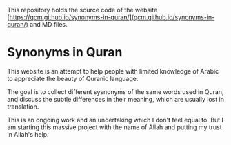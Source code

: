 
This repository holds the source code of the website [https://qcm.github.io/synonyms-in-quran/](qcm.github.io/synonyms-in-quran/) and MD files.

# Synonyms in Quran

This website is an attempt to help people with limited knowledge of Arabic to appreciate the beauty of Quranic language.

The goal is to collect different sysnonyms of the same words used in Quran, and discuss the subtle differences in their meaning, which are usually lost in translation.

This is an ongoing work and an undertaking which I don't feel equal to. But I am starting this massive project with the name of Allah and putting my trust in Allah's help.